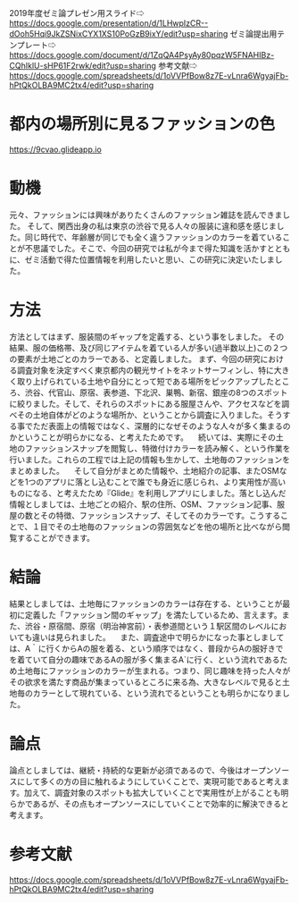 2019年度ゼミ論プレゼン用スライド⇨
https://docs.google.com/presentation/d/1LHwpIzCR--dOoh5Hqi9JkZSNixCYX1XS10PoGzB9ixY/edit?usp=sharing
ゼミ論提出用テンプレート⇨
https://docs.google.com/document/d/1ZqQA4PsyAy80pqzW5FNAHIBz-CQhIklU-sHP61F2rwk/edit?usp=sharing
参考文献⇨
https://docs.google.com/spreadsheets/d/1oVVPfBow8z7E-vLnra6WgyajFb-hPtQkOLBA9MC2tx4/edit?usp=sharing
# 都内の場所別に見るファッションの色
https://9cvao.glideapp.io
# 動機
元々、ファッションには興味がありたくさんのファッション雑誌を読んできました。
そして、関西出身の私は東京の渋谷で見る人々の服装に違和感を感じました。同じ時代で、年齢層が同じでも全く違うファッションのカラーを着ていることが不思議でした。そこで、今回の研究では私が今まで得た知識を活かすとともに、ゼミ活動で得た位置情報を利用したいと思い、この研究に決定いたしました。
# 方法
方法としてはまず、服装間のギャップを定義する、という事をしました。
その結果、服の価格帯、及び同じアイテムを着ている人が多い(過半数以上)この２つの要素が土地ごとのカラーである、と定義しました。
まず、今回の研究における調査対象を決定すべく東京都内の観光サイトをネットサーフィンし、特に大きく取り上げられている土地や自分にとって短である場所をピックアップしたところ、渋谷、代官山、原宿、表参道、下北沢、巣鴨、新宿、銀座の8つのスポットに絞りました。そして、それらのスポットにある服屋さんや、アクセスなどを調べその土地自体がどのような場所か、ということから調査に入りました。そうする事でただ表面上の情報ではなく、深層的になぜそのような人々が多く集まるのかということが明らかになる、と考えたためです。
　続いては、実際にその土地のファッションスナップを閲覧し、特徴付けカラーを読み解く、という作業を行いました。これらの工程では上記の情報も生かして、土地毎のファッションをまとめました。
　そして自分がまとめた情報や、土地紹介の記事、またOSMなどを1つのアプリに落とし込むことで誰でも身近に感じられ、より実用性が高いものになる、と考えたため『Glide』を利用しアプリにしました。落とし込んだ情報としましては、土地ごとの紹介、駅の住所、OSM、ファッション記事、服屋の数とその特徴、ファッションスナップ、そしてそのカラーです。こうすることで、１目でその土地毎のファッションの雰囲気などを他の場所と比べながら閲覧することができます。
# 結論
結果としましては、土地毎にファッションのカラーは存在する、ということが最初に定義した「ファッション間のギャップ」を満たしているため、言えます。また、渋谷・原宿間、原宿（明治神宮前）・表参道間という１駅区間のレベルにおいても違いは見られました。
　また、調査途中で明らかになった事としましては、A｀に行くからAの服を着る、という順序ではなく、普段からAの服好きでを着ていて自分の趣味であるAの服が多く集まるA`に行く、という流れであるため土地毎にファッションのカラーが生まれる。つまり、同じ趣味を持った人々がその欲求を満たす商品が集まっているところに来る為、大きなレベルで見ると土地毎のカラーとして現れている、という流れでるということも明らかになりました。
# 論点
論点としましては、継続・持続的な更新が必須であるので、今後はオープンソースにして多くの方の目に触れるようにしていくことで、実現可能であると考えます。加えて、調査対象のスポットも拡大していくことで実用性が上がることも明らかであるが、その点もオープンソースにしていくことで効率的に解決できると考えます。
# 参考文献
https://docs.google.com/spreadsheets/d/1oVVPfBow8z7E-vLnra6WgyajFb-hPtQkOLBA9MC2tx4/edit?usp=sharing

